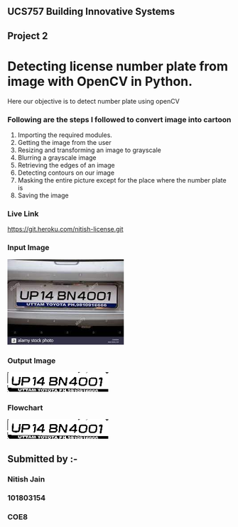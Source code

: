 ## UCS757 Building Innovative Systems
## Project 2
# Detecting license number plate from image with OpenCV in Python.
Here our objective is to detect number plate using openCV

### Following are the steps I followed to convert image into cartoon
1. Importing the required modules.
2. Getting the image from the user 
3. Resizing and transforming an image to grayscale
4. Blurring a grayscale image
5. Retrieving the edges of an image
6. Detecting contours on our image
7. Masking the entire picture except for the place where the number plate is
8. Saving the image

### Live Link
https://git.heroku.com/nitish-license.git

### Input Image                                                                       
![Screenshot](car1.jpeg) 

### Output Image
![Screenshot](/public/Number.jpeg) 

### Flowchart
![Screenshot](/public/Number.jpeg) 

## Submitted by :- 
### Nitish Jain
### 101803154
### COE8
